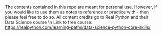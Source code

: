 The contents contained in this repo are meant for personal use. However, if you would like to use them as notes to reference or practice with - then please feel free to do so. All content credits go to Real Python and their Data Science course
\n Link to free course: https://realpython.com/learning-paths/data-science-python-core-skills/
